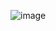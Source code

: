![image](https://github.com/DaliaAlzubi/U-CycleMLP/assets/86482704/c8fbd21a-aee5-4480-9e33-fdfc1f79f638)

